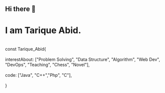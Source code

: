 ## Hi there 👋
# I am Tarique Abid.
<br> const Tarique_Abid{<br>
<br>  interestAbout: ["Problem Solving", "Data Structure", "Algorithm", "Web Dev", "DevOps", "Teaching", "Chess", "Novel"],<br>
<br>  code: ["Java", "C++","Php", "C"],<br>
<br>}<br>

<!--
**Tarique-Abid/Tarique-Abid** is a ✨ _special_ ✨ repository because its `README.md` (this file) appears on your GitHub profile.

Here are some ideas to get you started:

- 🔭 I’m currently working on ...
- 🌱 I’m currently learning ...
- 👯 I’m looking to collaborate on ...
- 🤔 I’m looking for help with ...
- 💬 Ask me about ...
- 📫 How to reach me: ...
- 😄 Pronouns: ...
- ⚡ Fun fact: ...
-->
